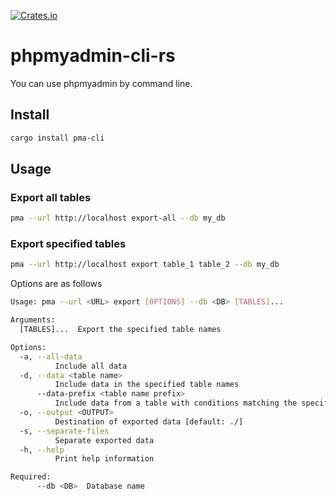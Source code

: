 [![Crates.io](https://img.shields.io/crates/v/pma-cli?style=for-the-badge)](https://crates.io/crates/pma-cli)

# phpmyadmin-cli-rs
You can use phpmyadmin by command line.

## Install

``` sh
cargo install pma-cli
```

## Usage

### Export all tables

``` sh
pma --url http://localhost export-all --db my_db
```

### Export specified tables

``` sh
pma --url http://localhost export table_1 table_2 --db my_db
```

Options are as follows

``` sh
Usage: pma --url <URL> export [OPTIONS] --db <DB> [TABLES]...

Arguments:
  [TABLES]...  Export the specified table names

Options:
  -a, --all-data
          Include all data
  -d, --data <table name>
          Include data in the specified table names
      --data-prefix <table name prefix>
          Include data from a table with conditions matching the specified prefix
  -o, --output <OUTPUT>
          Destination of exported data [default: ./]
  -s, --separate-files
          Separate exported data
  -h, --help
          Print help information

Required:
      --db <DB>  Database name
```
